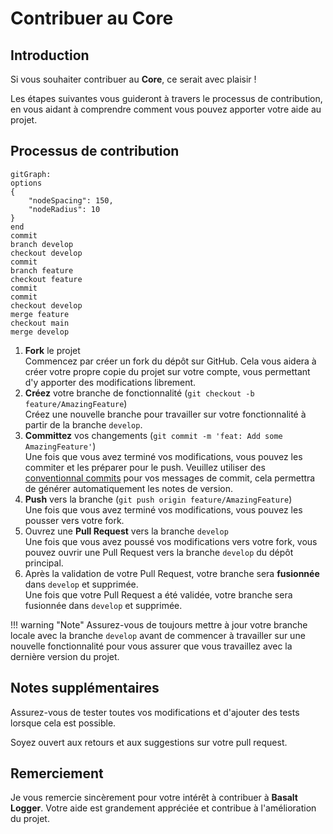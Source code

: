 # **Contribuer au Core**

## **Introduction**

Si vous souhaiter contribuer au **Core**, ce serait avec plaisir !

Les étapes suivantes vous guideront à travers le processus de contribution, en vous aidant à comprendre comment vous pouvez apporter votre aide au projet.

## **Processus de contribution**

```mermaid
gitGraph:
options
{
    "nodeSpacing": 150,
    "nodeRadius": 10
}
end
commit
branch develop
checkout develop
commit
branch feature
checkout feature
commit
commit
checkout develop
merge feature
checkout main
merge develop
```

1. **Fork** le projet  
   Commencez par créer un fork du dépôt sur GitHub. Cela vous aidera à créer votre propre copie du projet sur votre compte, vous permettant d'y apporter des modifications librement.
2. **Créez** votre branche de fonctionnalité (`git checkout -b feature/AmazingFeature`)  
    Créez une nouvelle branche pour travailler sur votre fonctionnalité à partir de la branche `develop`.
3. **Committez** vos changements (`git commit -m 'feat: Add some AmazingFeature'`)  
    Une fois que vous avez terminé vos modifications, vous pouvez les commiter et les préparer pour le push.
    Veuillez utiliser des [conventionnal commits](https://www.conventionalcommits.org/en/v1.0.0/) pour vos messages de commit, cela permettra de générer automatiquement les notes de version.
4. **Push** vers la branche (`git push origin feature/AmazingFeature`)  
    Une fois que vous avez terminé vos modifications, vous pouvez les pousser vers votre fork.
5. Ouvrez une **Pull Request** vers la branche `develop`  
    Une fois que vous avez poussé vos modifications vers votre fork, vous pouvez ouvrir une Pull Request vers la branche `develop` du dépôt principal.
6. Après la validation de votre Pull Request, votre branche sera **fusionnée** dans `develop` et supprimée.  
    Une fois que votre Pull Request a été validée, votre branche sera fusionnée dans `develop` et supprimée.


!!! warning "Note"
    Assurez-vous de toujours mettre à jour votre branche locale avec la branche `develop` avant de commencer à travailler sur une nouvelle fonctionnalité pour vous assurer que vous travaillez avec la dernière version du projet.

## **Notes supplémentaires**

Assurez-vous de tester toutes vos modifications et d'ajouter des tests lorsque cela est possible.  

Soyez ouvert aux retours et aux suggestions sur votre pull request.

## **Remerciement**

Je vous remercie sincèrement pour votre intérêt à contribuer à **Basalt Logger**. Votre aide est grandement appréciée et contribue à l'amélioration du projet.

<script data-name="BMC-Widget"
    data-cfasync="false"
    src="https://cdnjs.buymeacoffee.com/1.0.0/widget.prod.min.js"
    data-id="necrelox"
    data-description="Support me on Buy me a coffee!"
    data-message="Merci de votre visite!"
    data-color="#5F7FFF"
    data-position="Right"
    data-x_margin="18"
    data-y_margin="22" />
